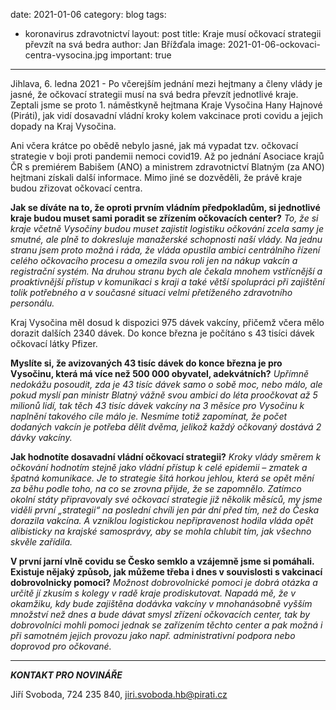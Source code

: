 date: 2021-01-06
category: blog
tags:
 - koronavirus zdravotnictví
layout: post
title: Kraje musí očkovací strategii převzít na svá bedra
author: Jan Břížďala
image: 2021-01-06-ockovaci-centra-vysocina.jpg
important: true
---

Jihlava, 6. ledna 2021 - Po včerejším jednání mezi hejtmany a členy vlády je jasné, že očkovací strategii musí na svá bedra převzít jednotlivé kraje. Zeptali jsme se proto 1. náměstkyně hejtmana Kraje Vysočina Hany Hajnové (Piráti), jak vidí dosavadní vládní kroky kolem vakcinace proti covidu a jejich dopady na Kraj Vysočina.

Ani včera krátce po obědě nebylo jasné, jak má vypadat tzv. očkovací strategie v boji proti pandemii nemoci covid19. Až po jednání Asociace krajů ČR s premiérem Babišem (ANO) a ministrem zdravotnictví Blatným (za ANO) hejtmani získali další informace. Mimo jiné se dozvěděli, že právě kraje budou zřizovat očkovací centra.

**Jak se díváte na to, že oproti prvním vládním předpokladům, si jednotlivé kraje budou muset sami poradit se zřízením očkovacích center?**
*To, že si kraje včetně Vysočiny budou muset zajistit logistiku očkování zcela samy je smutné, ale plně to dokresluje manažerské schopnosti naší vlády. Na jednu stranu jsem proto možná i ráda, že vláda opustila ambici centrálního řízení celého očkovacího procesu a omezila svou roli jen na nákup vakcín a registrační systém. Na druhou stranu bych ale čekala mnohem vstřícnější a proaktivnější přístup v komunikaci s kraji a také větší spolupráci při zajištění tolik potřebného a v současné situaci velmi přetíženého zdravotního personálu.*

Kraj Vysočina měl dosud k dispozici 975 dávek vakcíny, přičemž včera mělo dorazit dalších 2340 dávek. Do konce března je počítáno s 43 tisíci dávek očkovací látky Pfizer.

**Myslíte si, že avizovaných 43 tisíc dávek do konce března je pro Vysočinu, která má více než 500 000 obyvatel, adekvátních?**
*Upřímně nedokážu posoudit, zda je 43 tisíc dávek samo o sobě moc, nebo málo, ale pokud myslí pan ministr Blatný vážně svou ambici do léta proočkovat až 5 milionů lidí, tak těch 43 tisíc dávek vakcíny na 3 měsíce pro Vysočinu k naplnění takového cíle málo je. Nesmíme totiž zapomínat, že počet dodaných vakcín je potřeba dělit dvěma, jelikož každý očkovaný dostává 2 dávky vakcíny.*

**Jak hodnotíte dosavadní vládní očkovací strategii?**
*Kroky vlády směrem k očkování hodnotím stejně jako vládní přístup k celé epidemii – zmatek a špatná komunikace. Je to strategie šitá horkou jehlou, která se opět mění za běhu podle toho, na co se zrovna přijde, že se zapomnělo. Zatímco okolní státy připravovaly své očkovací strategie již několik měsíců, my jsme viděli první „strategii“ na poslední chvíli jen pár dní před tím, než do Česka dorazila vakcína. A vzniklou logistickou nepřipravenost hodila vláda opět alibisticky na krajské samosprávy, aby se mohla chlubit tím, jak všechno skvěle zařídila.*

**V první jarní vlně covidu se Česko semklo a vzájemně jsme si pomáhali. Existuje nějaký způsob, jak můžeme třeba i dnes v souvislosti s vakcinací dobrovolnicky pomoci?**
*Možnost dobrovolnické pomoci je dobrá otázka a určitě jí zkusím s kolegy v radě kraje prodiskutovat. Napadá mě, že v okamžiku, kdy bude zajištěna dodávka vakcíny v mnohanásobně vyšším množství než dnes a bude dávat smysl zřízení očkovacích center, tak by dobrovolníci mohli pomoci jednak se zařízením těchto center a pak možná i při samotném jejich provozu jako např. administrativní podpora nebo doprovod pro očkované.*

---

***KONTAKT PRO NOVINÁŘE*** 

Jiří Svoboda, 724 235 840, <jiri.svoboda.hb@pirati.cz>
